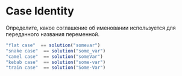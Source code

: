 # Case Identity

Определите, какое соглашение об именовании используется для переданного названия переменной.

```js
"flat case"  == solution("somevar")
"snake case"  == solution("some_var")
"camel case"  == solution("someVar")
"kebab case"  == solution("some-var")
"train case"  == solution("Some-Var")
```